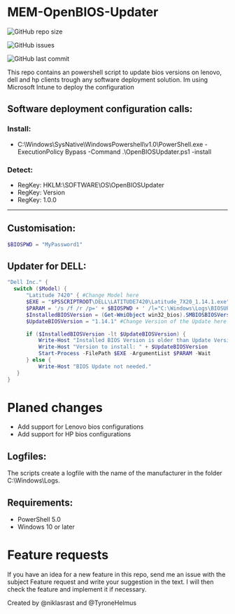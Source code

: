# MEM-OpenBIOS-Updater

![GitHub repo size](https://img.shields.io/github/repo-size/niklasrast/MEM-OpenBIOS-Updater)

![GitHub issues](https://img.shields.io/github/issues-raw/niklasrast/MEM-OpenBIOS-Updater)

![GitHub last commit](https://img.shields.io/github/last-commit/niklasrast/MEM-OpenBIOS-Updater)

This repo contains an powershell script to update bios versions on lenovo, dell and hp clients trough any software deployment solution. Im using Microsoft Intune to deploy the configuration

## Software deployment configuration calls:

### Install:
- C:\Windows\SysNative\WindowsPowershell\v1.0\PowerShell.exe -ExecutionPolicy Bypass -Command .\OpenBIOSUpdater.ps1 -install

### Detect:
- RegKey: HKLM:\SOFTWARE\OS\OpenBIOSUpdater
- RegKey: Version
- RegKey: 1.0.0
 
<hr>

## Customisation:
```powershell
$BIOSPWD = "MyPassword1"

```

## Updater for DELL:
```powershell
"Dell Inc." { 
  switch ($Model) {
      "Latitude 7420" { #Change Model here
      $EXE = "$PSSCRIPTROOT\DELL\LATITUDE7420\Latitude_7X20_1.14.1.exe" #Change EXE-Filename here
      $PARAM = '/s /f /r /p=' + $BIOSPWD + ' /l="C:\Windows\Logs\BIOSUPDATE-7420.log"' #Change Model here
      $InstalledBIOSVersion = (Get-WmiObject win32_bios).SMBIOSBIOSVersion
      $UpdateBIOSVersion = "1.14.1" #Change Version of the Update here

      if ($InstalledBIOSVersion -lt $UpdateBIOSVersion) {
          Write-Host "Installed BIOS Version is older than Update Version"
          Write-Host "Version to install: " + $UpdateBIOSVersion
          Start-Process -FilePath $EXE -ArgumentList $PARAM -Wait
      } else {
          Write-Host "BIOS Update not needed."
   } 
}
```

# Planed changes
- Add support for Lenovo bios configurations
- Add support for HP bios configurations


## Logfiles:
The scripts create a logfile with the name of the manufacturer in the folder C:\Windows\Logs.

## Requirements:
- PowerShell 5.0
- Windows 10 or later

# Feature requests
If you have an idea for a new feature in this repo, send me an issue with the subject Feature request and write your suggestion in the text. I will then check the feature and implement it if necessary.

Created by @niklasrast and @TyroneHelmus
